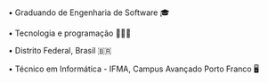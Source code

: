 • Graduando de Engenharia de Software 🎓

• Tecnologia e programação 👨🏼‍💻

• Distrito Federal, Brasil 🇧🇷

• Técnico em Informática - IFMA, Campus Avançado Porto Franco 🖥️

<!---
kaionBLima/kaionBLima is a ✨ special ✨ repository because its `README.md` (this file) appears on your GitHub profile.
You can click the Preview link to take a look at your changes.
--->
